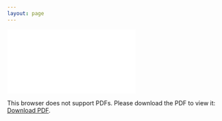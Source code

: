 ```yaml
---
layout: page
---
```



<object data="/resume/Grad_2020_Resume.pdf" type="application/pdf" width="900px" height="700px" position ="center 300px">
    <embed src="/resume/Grad_2020_Resume.pdf">
        <p>This browser does not support PDFs. Please download the PDF to view it: <a href="/resume/Grad_2020_Resume.pdf">Download PDF</a>.</p>
    </embed>
</object>